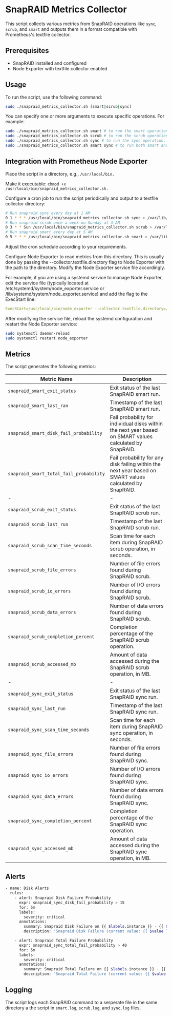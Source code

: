 # SnapRAID Metrics Collector

This script collects various metrics from SnapRAID operations like `sync`, `scrub`, and `smart` and outputs them in a format compatible with Prometheus's textfile collector.

## Prerequisites

- SnapRAID installed and configured
- Node Exporter with textfile collector enabled

## Usage

To run the script, use the following command:

```bash
sudo ./snapraid_metrics_collector.sh [smart|scrub|sync]
```

You can specify one or more arguments to execute specific operations. For example:

```bash
sudo ./snapraid_metrics_collector.sh smart # to run the smart operation.
sudo ./snapraid_metrics_collector.sh scrub # to run the scrub operation.
sudo ./snapraid_metrics_collector.sh sync # to run the sync operation.
sudo ./snapraid_metrics_collector.sh smart sync # to run both smart and sync operations.
```

## Integration with Prometheus Node Exporter

Place the script in a directory, e.g., `/usr/local/bin.`

Make it executable: `chmod +x /usr/local/bin/snapraid_metrics_collector.sh.`

Configure a cron job to run the script periodically and output to a textfile collector directory:

```bash
# Run snapraid sync every day at 1 AM
0 1 * * * /usr/local/bin/snapraid_metrics_collector.sh sync > /var/lib/node_exporter/textfile_collector/snapraid_sync.prom
# Run snapraid scrub once a week on Sunday at 3 AM
0 3 * * Sun /usr/local/bin/snapraid_metrics_collector.sh scrub > /var/lib/node_exporter/textfile_collector/snapraid_scrub.prom
# Run snapraid smart every day at 5 AM
0 5 * * * /usr/local/bin/snapraid_metrics_collector.sh smart > /var/lib/node_exporter/textfile_collector/snapraid_smart.prom

```

Adjust the cron schedule according to your requirements.

Configure Node Exporter to read metrics from this directory. This is usually done by passing the --collector.textfile.directory flag to Node Exporter with the path to the directory. Modify the Node Exporter service file accordingly.

For example, if you are using a systemd service to manage Node Exporter, edit the service file (typically located at /etc/systemd/system/node_exporter.service or /lib/systemd/system/node_exporter.service) and add the flag to the ExecStart line:

```yaml
ExecStart=/usr/local/bin/node_exporter --collector.textfile.directory=/var/lib/node_exporter/textfile_collector
```

After modifying the service file, reload the systemd configuration and restart the Node Exporter service:

```bash
sudo systemctl daemon-reload
sudo systemctl restart node_exporter
```

## Metrics

The script generates the following metrics:

| Metric Name                                 | Description |
| ------------------------------------------- | ----------- |
| `snapraid_smart_exit_status`                | Exit status of the last SnapRAID smart run. |
| `snapraid_smart_last_ran`            | Timestamp of the last SnapRAID smart run. |
| `snapraid_smart_disk_fail_probability`      | Fail probability for individual disks within the next year based on SMART values calculated by SnapRAID. |
| `snapraid_smart_total_fail_probability`     | Fail probability for any disk failing within the next year based on SMART values calculated by SnapRAID. |
| -                                           | -           |
| `snapraid_scrub_exit_status`                | Exit status of the last SnapRAID scrub run. |
| `snapraid_scrub_last_run`            | Timestamp of the last SnapRAID scrub run. |
| `snapraid_scrub_scan_time_seconds`          | Scan time for each item during SnapRAID scrub operation, in seconds. |
| `snapraid_scrub_file_errors`                | Number of file errors found during SnapRAID scrub. |
| `snapraid_scrub_io_errors`                  | Number of I/O errors found during SnapRAID scrub. |
| `snapraid_scrub_data_errors`                | Number of data errors found during SnapRAID scrub. |
| `snapraid_scrub_completion_percent`         | Completion percentage of the SnapRAID scrub operation. |
| `snapraid_scrub_accessed_mb`                | Amount of data accessed during the SnapRAID scrub operation, in MB. |
| -                                           | -           |
| `snapraid_sync_exit_status`                 | Exit status of the last SnapRAID sync run. |
| `snapraid_sync_last_run`             | Timestamp of the last SnapRAID sync run. |
| `snapraid_sync_scan_time_seconds`           | Scan time for each item during SnapRAID sync operation, in seconds. |
| `snapraid_sync_file_errors`                 | Number of file errors found during SnapRAID sync. |
| `snapraid_sync_io_errors`                   | Number of I/O errors found during SnapRAID sync. |
| `snapraid_sync_data_errors`                 | Number of data errors found during SnapRAID sync. |
| `snapraid_sync_completion_percent`          | Completion percentage of the SnapRAID sync operation. |
| `snapraid_sync_accessed_mb`                 | Amount of data accessed during the SnapRAID sync operation, in MB. |



## Alerts

```bash
- name: Disk Alerts
  rules:
    - alert: Snapraid Disk Failure Probability
      expr: snapraid_sync_disk_fail_probability > 15
      for: 5m
      labels:
        severity: critical
      annotations:
        summary: Snapraid Disk Failure on {{ $labels.instance }} - {{ $labels.job }}
        description: "Snapraid Disk Failure (current value: {{ $value }})"

    - alert: Snapraid Total Failure Probability
      expr: snapraid_sync_total_fail_probability > 40
      for: 5m
      labels:
        severity: critical
      annotations:
        summary: Snapraid Total Failure on {{ $labels.instance }} - {{ $labels.job }}
        description: "Snapraid Total Failure (current value: {{ $value }})"
```

## Logging

The script logs each SnapRAID command to a serperate file in the same directory a the script in `smart.log`, `scrub.log`, and `sync.log` files.